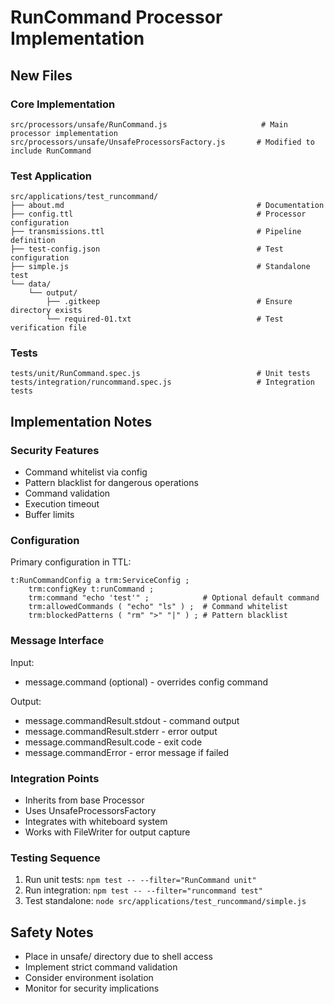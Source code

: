 # RunCommand Processor Implementation

## New Files

### Core Implementation
```
src/processors/unsafe/RunCommand.js                     # Main processor implementation
src/processors/unsafe/UnsafeProcessorsFactory.js       # Modified to include RunCommand
```

### Test Application
```
src/applications/test_runcommand/
├── about.md                                           # Documentation
├── config.ttl                                         # Processor configuration  
├── transmissions.ttl                                  # Pipeline definition
├── test-config.json                                   # Test configuration
├── simple.js                                          # Standalone test
└── data/
    └── output/
        ├── .gitkeep                                   # Ensure directory exists
        └── required-01.txt                            # Test verification file
```

### Tests
```
tests/unit/RunCommand.spec.js                          # Unit tests
tests/integration/runcommand.spec.js                   # Integration tests
```

## Implementation Notes

### Security Features
- Command whitelist via config
- Pattern blacklist for dangerous operations
- Command validation
- Execution timeout
- Buffer limits

### Configuration
Primary configuration in TTL:
```turtle
t:RunCommandConfig a trm:ServiceConfig ;
    trm:configKey t:runCommand ;
    trm:command "echo 'test'" ;            # Optional default command
    trm:allowedCommands ( "echo" "ls" ) ;  # Command whitelist
    trm:blockedPatterns ( "rm" ">" "|" ) ; # Pattern blacklist
```

### Message Interface
Input:
- message.command (optional) - overrides config command

Output:
- message.commandResult.stdout - command output
- message.commandResult.stderr - error output
- message.commandResult.code - exit code
- message.commandError - error message if failed

### Integration Points
- Inherits from base Processor
- Uses UnsafeProcessorsFactory
- Integrates with whiteboard system
- Works with FileWriter for output capture

### Testing Sequence
1. Run unit tests: `npm test -- --filter="RunCommand unit"`
2. Run integration: `npm test -- --filter="runcommand test"`
3. Test standalone: `node src/applications/test_runcommand/simple.js`

## Safety Notes
- Place in unsafe/ directory due to shell access
- Implement strict command validation
- Consider environment isolation
- Monitor for security implications
